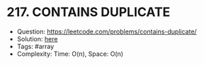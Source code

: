 # 217. CONTAINS DUPLICATE

* Question: https://leetcode.com/problems/contains-duplicate/ 
* Solution: [here](Solution.java) 
* Tags: #array
* Complexity: Time: O(n), Space: O(n)

